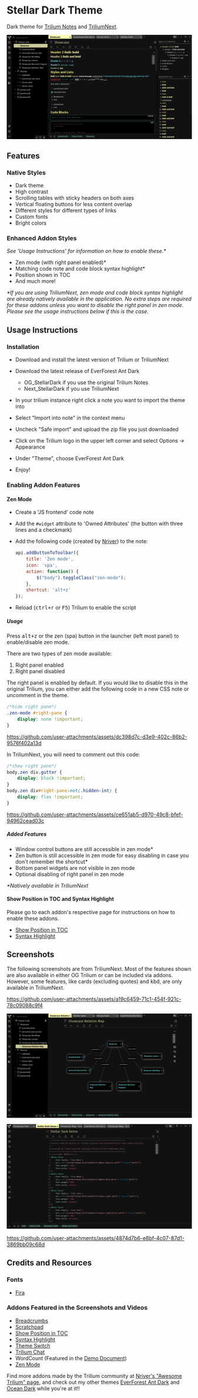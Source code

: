 # Stellar Dark Theme 
Dark theme for [Trilium Notes](https://github.com/zadam/trilium) and [TriliumNext](https://github.com/TriliumNext/Notes).

![Text Showcase](/screenshots/SD_main.png)

## Features
### Native Styles
* Dark theme
* High contrast
* Scrolling tables with sticky headers on both axes
* Vertical floating buttons for less content overlap
* Different styles for different types of links
* Custom fonts
* Bright colors

### Enhanced Addon Styles
_See 'Usage Instructions' for information on how to enable these.*_

* Zen mode (with right panel enabled)*
* Matching code note and code block syntax highlight*
* Position shown in TOC
* And much more!

_*If you are using TriliumNext, zen mode and code block syntax highlight are already natively available in the application. No extra steps are required for these addons unless you want to disable the right panel in zen mode. Please see the usage instructions below if this is the case._

## Usage Instructions
### Installation
* Download and install the latest version of Trilium or TriliumNext
* Download the latest release of EverForest Ant Dark

    * OG_StellarDark if you use the original Trilium Notes
    * Next_StellarDark if you use TriliumNext

* In your trilium instance right click a note you want to import the theme into
* Select "Import into note" in the context menu
* Uncheck "Safe import" and upload the zip file you just downloaded
* Click on the Trilium logo in the upper left corner and select Options -> Appearance
* Under "Theme", choose EverForest Ant Dark
* Enjoy!

### Enabling Addon Features
#### Zen Mode
* Create a 'JS frontend' code note
* Add the `#widget` attribute to 'Owned Attributes' (the button with three lines and a checkmark)
* Add the following code (created by [Nriver](https://github.com/Nriver/awesome-trilium/issues/44)) to the note:

    ```js
    api.addButtonToToolbar({
        title: 'Zen mode',
        icon: 'spa',
        action: function() {
            $("body").toggleClass("zen-mode");
        },
        shortcut: 'alt+z'
    });
    ```
* Reload (<kbd>ctrl+r</kbd> or <kbd>F5</kbd>) Trilium to enable the script

##### Usage
Press <kbd>alt+z</kbd> or the zen (spa) button in the launcher (left most panel) to enable/disable zen mode.

There are two types of zen mode available:
1. Right panel enabled
2. Right panel disabled

The right panel is enabled by default. If you would like to disable this in the original Trilium, you can either add the following code in a new CSS note or uncomment in the theme.

```css
/*hide right pane*/
.zen-mode #right-pane {
    display: none !important;
}
```
https://github.com/user-attachments/assets/dc398d7c-d3e9-402c-86b2-9576f402a13d

In TriliumNext, you will need to comment out this code:

```css
/*show right pane*/
body.zen div.gutter {
    display: block !important;
}
body.zen div#right-pane:not(.hidden-int) {
	display: flex !important;
}

```
https://github.com/user-attachments/assets/ce651ab5-d970-49c8-bfef-94962cead03c

##### Added Features
* Window control buttons are still accessible in zen mode*
* Zen button is still accessible in zen mode for easy disabling in case you don't remember the shortcut*
* Bottom panel widgets are not visible in zen mode
* Optional disabling of right panel in zen mode

_*Natively available in TriliumNext_

#### Show Position in TOC and Syntax Highlight
Please go to each addon's respective page for instructions on how to enable these addons.
* [Show Position in TOC](https://github.com/SiriusXT/trilium-show-position-in-toc)
* [Syntax Highlight](https://github.com/antoniotejada/Trilium-SyntaxHighlightWidget)

## Screenshots
The following screenshots are from TriliumNext. Most of the features shown are also available in either OG Trilium or can be included via addons. However, some features, like cards (excluding quotes) and <kbd>kbd</kbd>, are only available in TriliumNext.

https://github.com/user-attachments/assets/a19c6459-71c1-454f-921c-78c09088c9f4

![Relation Map](/screenshots/SD_Relation_Map.png)

![Code Note](/screenshots/SD_Code.png)

https://github.com/user-attachments/assets/4874d7b6-e8bf-4c07-87d1-3869bb09c68d

## Credits and Resources
### Fonts
* [Fira](https://github.com/mozilla/Fira)

### Addons Featured in the Screenshots and Videos
* [Breadcrumbs](https://github.com/rauenzi/Trilium-Breadcrumbs)
* [Scratchpad](https://github.com/zadam/trilium/discussions/1613#discussioncomment-638984)
* [Show Position in TOC](https://github.com/SiriusXT/trilium-show-position-in-toc)
* [Syntax Highlight](https://github.com/antoniotejada/Trilium-SyntaxHighlightWidget)
* [Theme Switch](https://github.com/madodig/trilium-widget-theme-switch)
* [Trilium Chat](https://github.com/soulsands/trilium-chat)
* WordCount (Featured in the [Demo Document](https://github.com/zadam/trilium/wiki/Document#demo-document))
* [Zen Mode](https://github.com/Nriver/awesome-trilium/issues/44)

Find more addons made by the Trilium community at [Nriver's "Awesome Trilium" page](https://github.com/Nriver/awesome-trilium?tab=readme-ov-file#%EF%B8%8F-widgets), and check out my other themes [EverForest Ant Dark](https://github.com/Lolabird/everforest-ant-dark-trilium-theme) and [Ocean Dark](https://github.com/Lolabird/ocean-dark-trilium-theme) while you're at it!!
